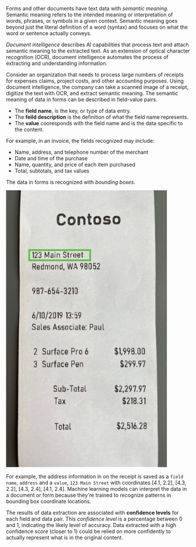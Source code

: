 Forms and other documents have text data with *semantic meaning*. Semantic meaning refers to the intended meaning or interpretation of words, phrases, or symbols in a given context. Semantic meaning goes beyond just the literal definition of a word (syntax) and focuses on what the word or sentence actually conveys.

*Document intelligence* describes AI capabilities that process text and attach semantic meaning to the extracted text. As an extension of optical character recognition (OCR), document intelligence automates the process of extracting and understanding information. 

Consider an organization that needs to process large numbers of receipts for expenses claims, project costs, and other accounting purposes. Using document intelligence, the company can take a scanned image of a receipt, digitize the text with OCR, and extract semantic meaning. The semantic meaning of data in forms can be described in field-value pairs. 

- The **field name**, is the key, or type of data entry.   
- The **feild description** is the definition of what the field name represents.  
- The **value** cooresponds with the field name and is the data specific to the content.  

For example, in an invoice, the fields recognized may include:

- Name, address, and telephone number of the merchant
- Date and time of the purchase
- Name, quantity, and price of each item purchased
- Total, subtotals, and tax values

The data in forms is recognized with *bounding boxes*.

![A screenshot of a scanned receipt for the purchase of a Surface Pro and a Surface Pen.](../media/contoso-receipt.png)

For example, the address information in on the receipt is saved as a `field name`, `address` and a `value`, `123 Main Street` with coordinates [4.1, 2.2], [4.3, 2.2], [4.3, 2.4], [4.1, 2.4]. Machine learning models can interpret the data in a document or form because they're trained to recognize patterns in bounding box coordinate locations.

The results of data extraction are associated with **confidence levels** for each field and data pair. This *confidence level* is a percentage between 0 and 1, indicating the likely level of accuracy. Data extracted with a high confidence score (closer to 1) could be relied on more confidently to actually represent what is in the original content. 
